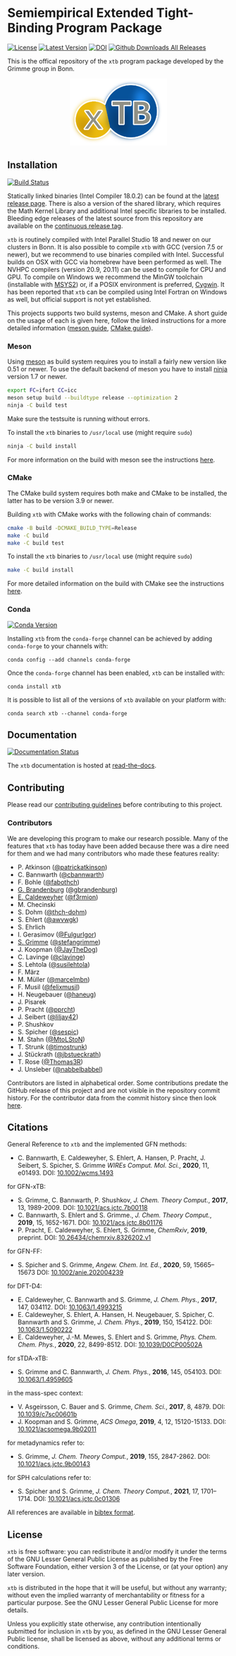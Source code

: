 # Semiempirical Extended Tight-Binding Program Package

[![License](https://img.shields.io/github/license/grimme-lab/xtb)](https://github.com/grimme-lab/xtb/blob/master/COPYING)
[![Latest Version](https://img.shields.io/github/v/release/grimme-lab/xtb)](https://github.com/grimme-lab/xtb/releases/latest)
[![DOI](https://img.shields.io/badge/DOI-10.1002%2Fwcms.1493-blue)](https://doi.org/10.1002/wcms.1493)
[![Github Downloads All Releases](https://img.shields.io/github/downloads/grimme-lab/xtb/total)](https://github.com/grimme-lab/xtb/releases)

This is the offical repository of the `xtb` program package developed by the Grimme group in Bonn.

<div align="center">
<img src="./assets/logo/xtb.svg" alt="Extended Tight Binding" width="220">
</div>


## Installation

[![Build Status](https://img.shields.io/github/workflow/status/grimme-lab/xtb/CI)](https://github.com/grimme-lab/xtb/actions)

Statically linked binaries (Intel Compiler 18.0.2) can be found at the [latest release page](https://github.com/grimme-lab/xtb/releases/latest).
There is also a version of the shared library, which requires the Math Kernel Library and additional Intel specific libraries to be installed.
Bleeding edge releases of the latest source from this repository are available on the [continuous release tag](https://github.com/grimme-lab/xtb/releases/tag/bleed).

`xtb` is routinely compiled with Intel Parallel Studio 18 and newer on our clusters in Bonn.
It is also possible to compile `xtb` with GCC (version 7.5 or newer), but we recommend to use binaries compiled with Intel.
Successful builds on OSX with GCC via homebrew have been performed as well.
The NVHPC compilers (version 20.9, 20.11) can be used to compile for CPU and GPU.
To compile on Windows we recommend the MinGW toolchain (installable with [MSYS2](https://msys2.org)) or, if a POSIX environment is preferred, [Cygwin](https://cygwin.com).
It has been reported that `xtb` can be compiled using Intel Fortran on Windows as well, but official support is not yet established.

This projects supports two build systems, meson and CMake.
A short guide on the usage of each is given here, follow the linked instructions for a more detailed information ([meson guide](./meson/README.adoc), [CMake guide](./cmake/README.adoc)).


### Meson

Using [meson](https://mesonbuild.com/) as build system requires you to install a fairly new version like 0.51 or newer.
To use the default backend of meson you have to install [ninja](https://ninja-build.org/) version 1.7 or newer.

```bash
export FC=ifort CC=icc
meson setup build --buildtype release --optimization 2
ninja -C build test
```

Make sure the testsuite is running without errors.

To install the `xtb` binaries to `/usr/local` use (might require `sudo`)

```bash
ninja -C build install
```

For more information on the build with meson see the instructions [here](./meson/README.adoc).


### CMake

The CMake build system requires both make and CMake to be installed, the latter has to be version 3.9 or newer.

Building `xtb` with CMake works with the following chain of commands:

```bash
cmake -B build -DCMAKE_BUILD_TYPE=Release
make -C build
make -C build test
```

To install the `xtb` binaries to `/usr/local` use (might require `sudo`)

```bash
make -C build install
```

For more detailed information on the build with CMake see the instructions [here](./cmake/README.adoc).


### Conda

[![Conda Version](https://img.shields.io/conda/vn/conda-forge/xtb.svg)](https://anaconda.org/conda-forge/xtb)

Installing `xtb` from the `conda-forge` channel can be achieved by adding `conda-forge` to your channels with:

```
conda config --add channels conda-forge
```

Once the `conda-forge` channel has been enabled, `xtb` can be installed with:

```
conda install xtb
```

It is possible to list all of the versions of `xtb` available on your platform with:

```
conda search xtb --channel conda-forge
```


## Documentation

[![Documentation Status](https://readthedocs.org/projects/xtb-docs/badge/?version=latest)](https://xtb-docs.readthedocs.io/en/latest/?badge=latest)

The `xtb` documentation is hosted at [read-the-docs](https://xtb-docs.readthedocs.io/en/latest/contents.html).


## Contributing

Please read our [contributing guidelines](CONTRIBUTING.md)
before contributing to this project.


### Contributors

We are developing this program to make our research possible.
Many of the features that `xtb` has today have been added because there
was a dire need for them and we had many contributors who made these
features reality:

- P. Atkinson ([@patrickatkinson](https://github.com/patrickatkinson))
- C. Bannwarth ([@cbannwarth](https://github.com/cbannwarth))
- F. Bohle ([@fabothch](https://github.com/fabothch))
- [G. Brandenburg](http://www.gerit-brandenburg.de/) ([@gbrandenburg](https://github.com/gbrandenburg))
- [E. Caldeweyher](https://eikecaldeweyher.de/) ([@f3rmion](https://github.com/f3rmion))
- M. Checinski
- S. Dohm ([@thch-dohm](https://github.com/thch-dohm))
- S. Ehlert ([@awvwgk](https://github.com/awvwgk))
- S. Ehrlich
- I. Gerasimov ([@FulgurIgor](https://github.com/fulgurigor))
- [S. Grimme](https://www.chemie.uni-bonn.de/pctc/mulliken-center/grimme/) ([@stefangrimme](https://github.com/stefangrimme))
- J. Koopman ([@JayTheDog](https://github.com/jaythedog))
- C. Lavinge ([@clavinge](https://github.com/clavinge))
- S. Lehtola ([@susilehtola](https://github.com/susilehtola))
- F. März
- M. Müller ([@marcelmbn](https://github.com/marcelmbn))
- F. Musil ([@felixmusil](https://github.com/felixmusil))
- H. Neugebauer ([@haneug](https://github.com/haneug))
- J. Pisarek
- P. Pracht ([@pprcht](https://github.com/pprcht))
- J. Seibert ([@liljay42](https://github.com/liljay42))
- P. Shushkov
- S. Spicher ([@sespic](https://github.com/sespic))
- M. Stahn ([@MtoLStoN](https://github.com/mtolston))
- T. Strunk ([@timostrunk](https://github.com/timostrunk))
- J. Stückrath ([@jbstueckrath](https://github.com/jbstueckrath))
- T. Rose ([@Thomas3R](https://github.com/thomas3r))
- J. Unsleber ([@nabbelbabbel](https://github.com/nabbelbabbel))

Contributors are listed in alphabetical order.
Some contributions predate the GitHub release of this project and are not visible in the repository commit history.
For the contributor data from the commit history since then look [here](https://github.com/grimme-lab/xtb/graphs/contributors).


## Citations

General Reference to `xtb` and the implemented GFN methods:
- C. Bannwarth, E. Caldeweyher, S. Ehlert, A. Hansen, P. Pracht, J. Seibert, S. Spicher, S. Grimme
  *WIREs Comput. Mol. Sci.*, **2020**, 11, e01493.
  DOI: [10.1002/wcms.1493](https://doi.org/10.1002/wcms.1493)

for GFN-xTB:
- S. Grimme, C. Bannwarth, P. Shushkov, *J. Chem. Theory Comput.*, **2017**, 13, 1989-2009.
  DOI: [10.1021/acs.jctc.7b00118](https://dx.doi.org/10.1021/acs.jctc.7b00118)
- C. Bannwarth, S. Ehlert and S. Grimme., *J. Chem. Theory Comput.*, **2019**, 15, 1652-1671.
  DOI: [10.1021/acs.jctc.8b01176](https://dx.doi.org/10.1021/acs.jctc.8b01176)
- P. Pracht, E. Caldeweyher, S. Ehlert, S. Grimme, *ChemRxiv*, **2019**, preprint.
  DOI: [10.26434/chemrxiv.8326202.v1](https://dx.doi.org/10.26434/chemrxiv.8326202.v1)

for GFN-FF:
- S. Spicher and S. Grimme, *Angew. Chem. Int. Ed.*, **2020**, 59, 15665–15673
  DOI: [10.1002/anie.202004239](https://doi.org/10.1002/anie.202004239)

for DFT-D4:
- E. Caldeweyher, C. Bannwarth and S. Grimme, *J. Chem. Phys.*, **2017**, 147, 034112.
  DOI: [10.1063/1.4993215](https://dx.doi.org/10.1063/1.4993215)
- E. Caldeweyher, S. Ehlert, A. Hansen, H. Neugebauer, S. Spicher, C. Bannwarth and S. Grimme, *J. Chem. Phys.*,
  **2019**, 150, 154122. DOI: [10.1063/1.5090222](https://dx.doi.org/10.1063/1.5090222)
- E. Caldeweyher, J.-M. Mewes, S. Ehlert and S. Grimme, *Phys. Chem. Chem. Phys.*, **2020**, 22, 8499-8512. 
  DOI: [10.1039/D0CP00502A](https://dx.doi.org/10.1039/D0CP00502A) 

for sTDA-xTB:
- S. Grimme and C. Bannwarth, *J. Chem. Phys.*, **2016**, 145, 054103.
  DOI: [10.1063/1.4959605](https://dx.doi.org/10.1063/1.4959605)

in the mass-spec context:
- V. Asgeirsson, C. Bauer and S. Grimme, *Chem. Sci.*, **2017**, 8, 4879.
  DOI: [10.1039/c7sc00601b](https://dx.doi.org/10.1039/c7sc00601b)
- J. Koopman and S. Grimme, *ACS Omega*, **2019**, 4, 12, 15120-15133.
  DOI: [10.1021/acsomega.9b02011](https://dx.doi.org/10.1021/acsomega.9b02011)

for metadynamics refer to:
- S. Grimme, *J. Chem. Theory Comput.*, **2019**, 155, 2847-2862.
  DOI: [10.1021/acs.jctc.9b00143](https://dx.doi.org/10.1021/acs.jctc.9b00143)
  
for SPH calculations refer to:
- S. Spicher and S. Grimme, *J. Chem. Theory Comput.*, **2021**, 17, 1701–1714.
  DOI: [10.1021/acs.jctc.0c01306](https://doi.org/10.1021/acs.jctc.0c01306)  

All references are available in [bibtex format](./assets/references.bib).


## License

`xtb` is free software: you can redistribute it and/or modify it under
the terms of the GNU Lesser General Public License as published by
the Free Software Foundation, either version 3 of the License, or
(at your option) any later version.

`xtb` is distributed in the hope that it will be useful,
but without any warranty; without even the implied warranty of
merchantability or fitness for a particular purpose.  See the
GNU Lesser General Public License for more details.

Unless you explicitly state otherwise, any contribution intentionally
submitted for inclusion in `xtb` by you, as defined in the
GNU Lesser General Public license, shall be licensed as above, without any
additional terms or conditions.
